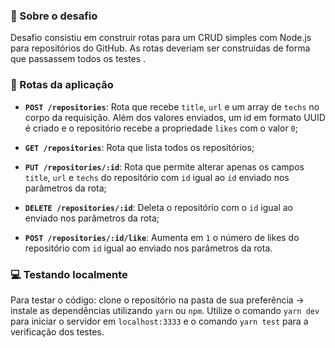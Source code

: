### :rocket: Sobre o desafio
Desafio consistiu em construir rotas para um CRUD simples com Node.js para repositórios do GitHub. As rotas deveriam ser construidas de forma que passassem todos os testes .

### :twisted_rightwards_arrows: Rotas da aplicação
- **`POST /repositories`**: Rota que recebe `title`, `url` e um array de `techs` no corpo da requisição. Além dos valores enviados, um id em formato UUID é criado e o repositório recebe a propriedade `likes` com o valor `0`;

- **`GET /repositories`**: Rota que lista todos os repositórios;

- **`PUT /repositories/:id`**: Rota que permite alterar apenas os campos `title`, `url` e `techs` do repositório com `id` igual ao `id` enviado nos parâmetros da rota;

- **`DELETE /repositories/:id`**: Deleta o repositório com o `id` igual ao enviado nos parâmetros da rota;

- **`POST /repositories/:id/like`**: Aumenta em `1` o número de likes do repositório com `id` igual ao enviado nos parâmetros da rota.

### :computer: Testando localmente
Para testar o código: clone o repositório na pasta de sua preferência -> instale as dependências utilizando `yarn` ou `npm`. Utilize o comando `yarn dev` para iniciar o servidor em `localhost:3333` e o comando `yarn test` para a verificação dos testes.
